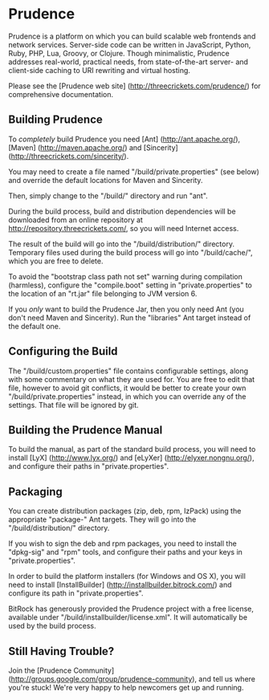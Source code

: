 
Prudence
========

Prudence is a platform on which you can build scalable web frontends and
network services. Server-side code can be written in JavaScript, Python, Ruby,
PHP, Lua, Groovy, or Clojure. Though minimalistic, Prudence addresses
real-world, practical needs, from state-of-the-art server- and client-side
caching to URI rewriting and virtual hosting.

Please see the [Prudence web site] (http://threecrickets.com/prudence/) for
comprehensive documentation.


Building Prudence
-----------------

To *completely* build Prudence you need [Ant] (http://ant.apache.org/), 
[Maven]
(http://maven.apache.org/) and [Sincerity] (http://threecrickets.com/sincerity/).

You may need to create a file named "/build/private.properties" (see below) and
override the default locations for Maven and Sincerity.

Then, simply change to the "/build/" directory and run "ant".

During the build process, build and distribution dependencies will be
downloaded from an online repository at http://repository.threecrickets.com/, so
you will need Internet access.

The result of the build will go into the "/build/distribution/" directory.
Temporary files used during the build process will go into "/build/cache/",
which you are free to delete.

To avoid the "bootstrap class path not set" warning during compilation
(harmless), configure the "compile.boot" setting in "private.properties" to the
location of an "rt.jar" file belonging to JVM version 6.

If you *only* want to build the Prudence Jar, then you only need Ant (you don't
need Maven and Sincerity). Run the "libraries" Ant target instead of the default
one.


Configuring the Build
---------------------

The "/build/custom.properties" file contains configurable settings, along with
some commentary on what they are used for. You are free to edit that file,
however to avoid git conflicts, it would be better to create your own
"/build/private.properties" instead, in which you can override any of the
settings. That file will be ignored by git.


Building the Prudence Manual
----------------------------

To build the manual, as part of the standard build process, you will need to
install 
[LyX] (http://www.lyx.org/) and [eLyXer] (http://elyxer.nongnu.org/),
and configure their paths in "private.properties".


Packaging
---------

You can create distribution packages (zip, deb, rpm, IzPack) using the
appropriate "package-" Ant targets. They will go into the "/build/distribution/"
directory.

If you wish to sign the deb and rpm packages, you need to install the
"dpkg-sig" and "rpm" tools, and configure their paths and your keys in
"private.properties".

In order to build the platform installers (for Windows and OS X), you will need
to install [InstallBuilder] (http://installbuilder.bitrock.com/) and configure
its path in "private.properties".

BitRock has generously provided the Prudence project with a free license,
available under "/build/installbuilder/license.xml". It will automatically be
used by the build process.


Still Having Trouble?
---------------------

Join the [Prudence Community]
(http://groups.google.com/group/prudence-community), and tell us where you're
stuck! We're very happy to help newcomers get up and running.